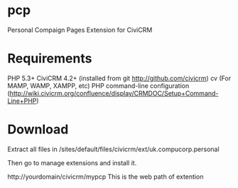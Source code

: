 # pcp
Personal Compaign Pages Extension for CiviCRM

# Requirements

PHP 5.3+
CiviCRM 4.2+ (installed from git http://github.com/civicrm)
cv
(For MAMP, WAMP, XAMPP, etc) PHP command-line configuration (http://wiki.civicrm.org/confluence/display/CRMDOC/Setup+Command-Line+PHP)

# Download
Extract all files in /sites/default/files/civicrm/ext/uk.compucorp.personal

Then go to manage extensions and install it.


http://yourdomain/civicrm/mypcp
This is the web path of extention 
